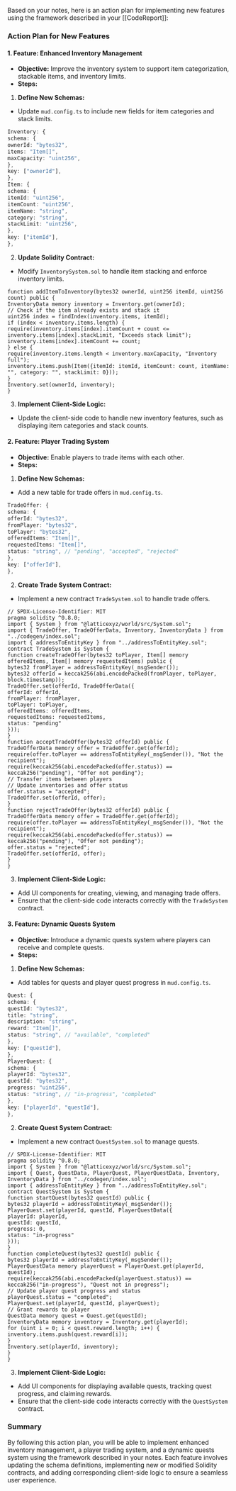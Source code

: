 Based on your notes, here is an action plan for implementing new features using the framework described in your [[CodeReport]]:
### Action Plan for New Features
#### 1. **Feature: Enhanced Inventory Management**
- **Objective:** Improve the inventory system to support item categorization, stackable items, and inventory limits.
- **Steps:**
1. **Define New Schemas:**
- Update `mud.config.ts` to include new fields for item categories and stack limits.
```typescript
Inventory: {
schema: {
ownerId: "bytes32",
items: "Item[]",
maxCapacity: "uint256",
},
key: ["ownerId"],
},
Item: {
schema: {
itemId: "uint256",
itemCount: "uint256",
itemName: "string",
category: "string",
stackLimit: "uint256",
},
key: ["itemId"],
},
```
2. **Update Solidity Contract:**
- Modify `InventorySystem.sol` to handle item stacking and enforce inventory limits.
```solidity
function addItemToInventory(bytes32 ownerId, uint256 itemId, uint256 count) public {
InventoryData memory inventory = Inventory.get(ownerId);
// Check if the item already exists and stack it
uint256 index = findIndex(inventory.items, itemId);
if (index < inventory.items.length) {
require(inventory.items[index].itemCount + count <= inventory.items[index].stackLimit, "Exceeds stack limit");
inventory.items[index].itemCount += count;
} else {
require(inventory.items.length < inventory.maxCapacity, "Inventory full");
inventory.items.push(Item({itemId: itemId, itemCount: count, itemName: "", category: "", stackLimit: 0}));
}
Inventory.set(ownerId, inventory);
}
```
3. **Implement Client-Side Logic:**
- Update the client-side code to handle new inventory features, such as displaying item categories and stack counts.
#### 2. **Feature: Player Trading System**
- **Objective:** Enable players to trade items with each other.
- **Steps:**
1. **Define New Schemas:**
- Add a new table for trade offers in `mud.config.ts`.
```typescript
TradeOffer: {
schema: {
offerId: "bytes32",
fromPlayer: "bytes32",
toPlayer: "bytes32",
offeredItems: "Item[]",
requestedItems: "Item[]",
status: "string", // "pending", "accepted", "rejected"
},
key: ["offerId"],
},
```
2. **Create Trade System Contract:**
- Implement a new contract `TradeSystem.sol` to handle trade offers.
```solidity
// SPDX-License-Identifier: MIT
pragma solidity ^0.8.0;
import { System } from "@latticexyz/world/src/System.sol";
import { TradeOffer, TradeOfferData, Inventory, InventoryData } from "../codegen/index.sol";
import { addressToEntityKey } from "../addressToEntityKey.sol";
contract TradeSystem is System {
function createTradeOffer(bytes32 toPlayer, Item[] memory offeredItems, Item[] memory requestedItems) public {
bytes32 fromPlayer = addressToEntityKey(_msgSender());
bytes32 offerId = keccak256(abi.encodePacked(fromPlayer, toPlayer, block.timestamp));
TradeOffer.set(offerId, TradeOfferData({
offerId: offerId,
fromPlayer: fromPlayer,
toPlayer: toPlayer,
offeredItems: offeredItems,
requestedItems: requestedItems,
status: "pending"
}));
}
function acceptTradeOffer(bytes32 offerId) public {
TradeOfferData memory offer = TradeOffer.get(offerId);
require(offer.toPlayer == addressToEntityKey(_msgSender()), "Not the recipient");
require(keccak256(abi.encodePacked(offer.status)) == keccak256("pending"), "Offer not pending");
// Transfer items between players
// Update inventories and offer status
offer.status = "accepted";
TradeOffer.set(offerId, offer);
}
function rejectTradeOffer(bytes32 offerId) public {
TradeOfferData memory offer = TradeOffer.get(offerId);
require(offer.toPlayer == addressToEntityKey(_msgSender()), "Not the recipient");
require(keccak256(abi.encodePacked(offer.status)) == keccak256("pending"), "Offer not pending");
offer.status = "rejected";
TradeOffer.set(offerId, offer);
}
}
```
3. **Implement Client-Side Logic:**
- Add UI components for creating, viewing, and managing trade offers.
- Ensure that the client-side code interacts correctly with the `TradeSystem` contract.
#### 3. **Feature: Dynamic Quests System**
- **Objective:** Introduce a dynamic quests system where players can receive and complete quests.
- **Steps:**
1. **Define New Schemas:**
- Add tables for quests and player quest progress in `mud.config.ts`.
```typescript
Quest: {
schema: {
questId: "bytes32",
title: "string",
description: "string",
reward: "Item[]",
status: "string", // "available", "completed"
},
key: ["questId"],
},
PlayerQuest: {
schema: {
playerId: "bytes32",
questId: "bytes32",
progress: "uint256",
status: "string", // "in-progress", "completed"
},
key: ["playerId", "questId"],
},
```
2. **Create Quest System Contract:**
- Implement a new contract `QuestSystem.sol` to manage quests.
```solidity
// SPDX-License-Identifier: MIT
pragma solidity ^0.8.0;
import { System } from "@latticexyz/world/src/System.sol";
import { Quest, QuestData, PlayerQuest, PlayerQuestData, Inventory, InventoryData } from "../codegen/index.sol";
import { addressToEntityKey } from "../addressToEntityKey.sol";
contract QuestSystem is System {
function startQuest(bytes32 questId) public {
bytes32 playerId = addressToEntityKey(_msgSender());
PlayerQuest.set(playerId, questId, PlayerQuestData({
playerId: playerId,
questId: questId,
progress: 0,
status: "in-progress"
}));
}
function completeQuest(bytes32 questId) public {
bytes32 playerId = addressToEntityKey(_msgSender());
PlayerQuestData memory playerQuest = PlayerQuest.get(playerId, questId);
require(keccak256(abi.encodePacked(playerQuest.status)) == keccak256("in-progress"), "Quest not in progress");
// Update player quest progress and status
playerQuest.status = "completed";
PlayerQuest.set(playerId, questId, playerQuest);
// Grant rewards to player
QuestData memory quest = Quest.get(questId);
InventoryData memory inventory = Inventory.get(playerId);
for (uint i = 0; i < quest.reward.length; i++) {
inventory.items.push(quest.reward[i]);
}
Inventory.set(playerId, inventory);
}
}
```
3. **Implement Client-Side Logic:**
- Add UI components for displaying available quests, tracking quest progress, and claiming rewards.
- Ensure that the client-side code interacts correctly with the `QuestSystem` contract.
### Summary
By following this action plan, you will be able to implement enhanced inventory management, a player trading system, and a dynamic quests system using the framework described in your notes. Each feature involves updating the schema definitions, implementing new or modified Solidity contracts, and adding corresponding client-side logic to ensure a seamless user experience.